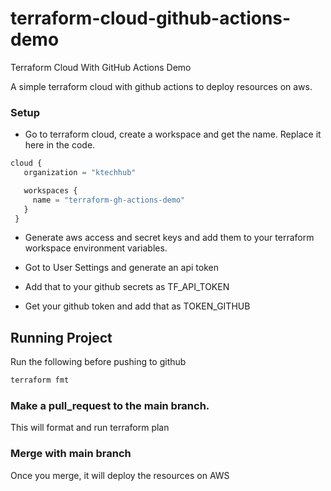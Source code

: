 # terraform-cloud-github-actions-demo
Terraform Cloud With GitHub Actions Demo


A simple terraform cloud with github actions to deploy resources on aws.

### Setup
  - Go to terraform cloud, create a workspace and get the name. Replace it here in the code.

 ```terraform
 cloud {
    organization = "ktechhub"

    workspaces {
      name = "terraform-gh-actions-demo"
    }
  }
```

  - Generate aws access and secret keys and add them to your terraform workspace environment variables.

  - Got to User Settings and generate an api token
  - Add that to your github secrets as TF_API_TOKEN

  - Get your github token and add that as TOKEN_GITHUB



## Running Project
Run the following before pushing to github
```sh
terraform fmt
```

### Make a pull_request to the main branch.
This will format and run terraform plan

### Merge with main branch
Once you merge, it will deploy the resources on AWS
